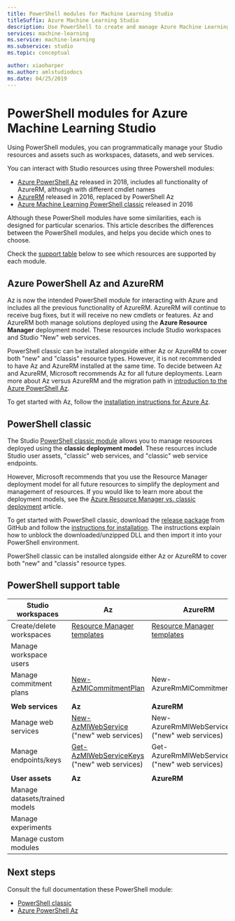 ```yaml
---
title: PowerShell modules for Machine Learning Studio
titleSuffix: Azure Machine Learning Studio
description: Use PowerShell to create and manage Azure Machine Learning Studio workspaces, experiments, web services, and more. 
services: machine-learning
ms.service: machine-learning
ms.subservice: studio
ms.topic: conceptual

author: xiaoharper
ms.author: amlstudiodocs
ms.date: 04/25/2019
---
```

# PowerShell modules for Azure Machine Learning Studio

Using PowerShell modules, you can programmatically manage your Studio resources and assets such as workspaces, datasets, and web services.

You can interact with Studio resources using three Powershell modules:

* [Azure PowerShell Az](#az-rm) released in 2018, includes all functionality of AzureRM, although with different cmdlet names
* [AzureRM](#az-rm) released in 2016, replaced by PowerShell Az
* [Azure Machine Learning PowerShell classic](#classic) released in 2016

Although these PowerShell modules have some similarities, each is designed for particular scenarios. This article describes the differences between the PowerShell modules, and helps you decide which ones to choose.  

Check the [support table](#support-table) below to see which resources are supported by each module. 

## <a name="az-rm"></a> Azure PowerShell Az and AzureRM

Az is now the intended PowerShell module for interacting with Azure and includes all the previous functionality of AzureRM. AzureRM will continue to receive bug fixes, but it will receive no new cmdlets or features.  Az and AzureRM both manage solutions deployed using the **Azure Resource Manager** deployment model. These resources include Studio workspaces and Studio "New" web services. 

PowerShell classic can be installed alongside either Az or AzureRM to cover both "new" and "classis" resource types. However, it is not recommended to have Az and AzureRM installed at the same time. To decide between Az and AzureRM, Microsoft recommends Az for all future deployments.  Learn more about Az versus AzureRM and the migration path in [introduction to the Azure PowerShell Az](https://docs.microsoft.com/powershell/azure/new-azureps-module-az).

To get started with Az, follow the [installation instructions for Azure Az](https://docs.microsoft.com/powershell/azure/install-az-ps).

## <a name="classic"></a> PowerShell classic

The Studio [PowerShell classic module](https://aka.ms/amlps) allows you to manage resources deployed using the **classic deployment model**. These resources include Studio user assets, "classic" web services, and "classic" web service endpoints.

However, Microsoft recommends that you use the Resource Manager deployment model for all future resources to simplify the deployment and management of resources. If you would like to learn more about the deployment models, see the [Azure Resource Manager vs. classic deployment](https://docs.microsoft.com/azure/azure-resource-manager/resource-manager-deployment-model) article.

To get started with PowerShell classic, download the [release package](https://github.com/hning86/azuremlps/releases) from GitHub and follow the [instructions for installation](https://github.com/hning86/azuremlps/blob/master/README.md). The instructions explain how to unblock the downloaded/unzipped DLL and then import it into your PowerShell environment.

PowerShell classic can be installed alongside either Az or AzureRM to cover both "new" and "classis" resource types.

## <a name="support-table"></a> PowerShell support table

 **Studio workspaces** | **Az** |  **AzureRM** | **PowerShell classic** |
| --- | --- | --- | --- |
| Create/delete workspaces | [Resource Manager templates](https://docs.microsoft.com/azure/machine-learning/studio/deploy-with-resource-manager-template) | [Resource Manager templates](https://docs.microsoft.com/azure/machine-learning/studio/deploy-with-resource-manager-template) |  |
| Manage workspace users |  |  | [Add-AmlWorkspaceUsers](https://github.com/hning86/azuremlps#add-amlworkspaceusers)|
| Manage commitment plans | [New-AzMlCommitmentPlan](https://docs.microsoft.com/powershell/module/az.machinelearning/new-azmlcommitmentplan) | New-AzureRmMlCommitmentPlan |
|||
| **Web services** | **Az** | **AzureRM** | **PowerShell classic** |
| Manage web services | [New-AzMlWebService](https://docs.microsoft.com/powershell/module/az.machinelearning/new-azmlwebservice) <br> ("new" web services) | New-AzureRmMlWebService <br> ("new" web services) |[New-AmlWebService](https://github.com/hning86/azuremlps#manage-classic-web-service) <br> ("classic" web services) |
| Manage endpoints/keys |  [Get-AzMlWebServiceKeys](https://docs.microsoft.com/powershell/module/az.machinelearning/get-azmlwebservicekeys) <br> ("new" web services) | Get-AzureRmMlWebServiceKeys <br> ("new" web services) | [Add-AmlWebServiceEndpoint](https://github.com/hning86/azuremlps#manage-classic-web-servcie-endpoint) <br> ("classic" web services) |
|||
| **User assets** | **Az** | **AzureRM** | **PowerShell classic** |
| Manage datasets/trained models |  |  | [Get-AmlDataset](https://github.com/hning86/azuremlps#manage-user-assets-dataset-trained-model-transform) |
| Manage experiments |  |  | [Start-AmlExperiment](https://github.com/hning86/azuremlps#manage-experiment) |
| Manage custom modules |  |  | [New-AmlCustomModule](https://github.com/hning86/azuremlps#manage-custom-module) |


## Next steps
Consult the full documentation these PowerShell module:
* [PowerShell classic](https://aka.ms/amlps)
* [Azure PowerShell Az](https://docs.microsoft.com/powershell/module/az.machinelearning/#machine_learning)
